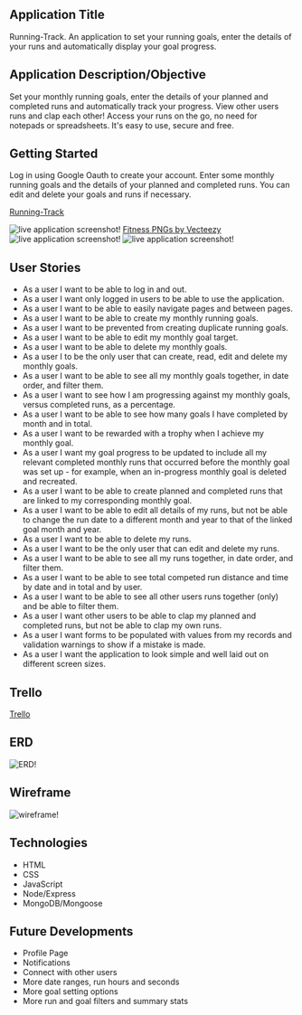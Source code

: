 ## Application Title

Running-Track. An application to set your running goals, enter the details of your runs and automatically display your goal progress.

## Application Description/Objective

Set your monthly running goals, enter the details of your planned and completed runs and automatically track your progress. View other users runs and clap each other! Access your runs on the go, no need for notepads or spreadsheets. It's easy to use, secure and free.

## Getting Started

Log in using Google Oauth to create your account. Enter some monthly running goals and the details of your planned and completed runs. You can edit and delete your goals and runs if necessary.

[Running-Track](https://running-track.onrender.com/)

![live application screenshot!](./hpss.png "live application screenshot")
[Fitness PNGs by Vecteezy](https://www.vecteezy.com/free-png/fitness)
![live application screenshot!](./gss.png "live application screenshot")
![live application screenshot!](./rss.png "live application screenshot")

## User Stories

- As a user I want to be able to log in and out.
- As a user I want only logged in users to be able to use the application.
- As a user I want to be able to easily navigate pages and between pages.
- As a user I want to be able to create my monthly running goals.
- As a user I want to be prevented from creating duplicate running goals.
- As a user I want to be able to edit my monthly goal target.
- As a user I want to be able to delete my monthly goals.
- As a user I to be the only user that can create, read, edit and delete my monthly goals.
- As a user I want to be able to see all my monthly goals together, in date order, and filter them.
- As a user I want to see how I am progressing against my monthly goals, versus completed runs, as a percentage.
- As a user I want to be able to see how many goals I have completed by month and in total.
- As a user I want to be rewarded with a trophy when I achieve my monthly goal.
- As a user I want my goal progress to be updated to include all my relevant completed monthly runs that occurred before the monthly goal was set up - for example, when an in-progress monthly goal is deleted and recreated.
- As a user I want to be able to create planned and completed runs that are linked to my corresponding monthly goal.
- As a user I want to be able to edit all details of my runs, but not be able to change the run date to a different month and year to that of the linked goal month and year.
- As a user I want to be able to delete my runs.
- As a user I want to be the only user that can edit and delete my runs.
- As a user I want to be able to see all my runs together, in date order, and filter them.
- As a user I want to be able to see total competed run distance and time by date and in total and by user.
- As a user I want to be able to see all other users runs together (only) and be able to filter them.
- As a user I want other users to be able to clap my planned and completed runs, but not be able to clap my own runs.
- As a user I want forms to be populated with values from my records and validation warnings to show if a mistake is made.
- As a user I want the application to look simple and well laid out on different screen sizes.

## Trello

[Trello](https://trello.com/b/Dv6igvoO/running-track)

## ERD

![ERD!](./ERD.png "ERD")

## Wireframe

![wireframe!](./wireframe.png "wireframe")

## Technologies

- HTML
- CSS
- JavaScript
- Node/Express
- MongoDB/Mongoose

## Future Developments

- Profile Page
- Notifications
- Connect with other users
- More date ranges, run hours and seconds
- More goal setting options
- More run and goal filters and summary stats
